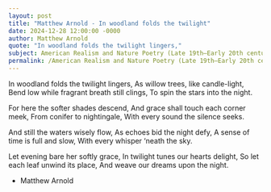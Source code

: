 ```yaml
---
layout: post
title: "Matthew Arnold - In woodland folds the twilight"
date: 2024-12-28 12:00:00 -0000
author: Matthew Arnold
quote: "In woodland folds the twilight lingers,"
subject: American Realism and Nature Poetry (Late 19th–Early 20th century)
permalink: /American Realism and Nature Poetry (Late 19th–Early 20th century)/Matthew Arnold/Matthew Arnold - In woodland folds the twilight
---
```


In woodland folds the twilight lingers,
As willow trees, like candle-light,
Bend low while fragrant breath still clings,
To spin the stars into the night.

For here the softer shades descend,
And grace shall touch each corner meek,
From conifer to nightingale,
With every sound the silence seeks.

And still the waters wisely flow,
As echoes bid the night defy,
A sense of time is full and slow,
With every whisper ‘neath the sky.

Let evening bare her softly grace,
In twilight tunes our hearts delight,
So let each leaf unwind its place,
And weave our dreams upon the night.

- Matthew Arnold
